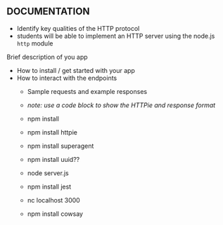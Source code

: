 ## DOCUMENTATION


* Identify key qualities of the HTTP protocol
* students will be able to implement an HTTP server using the node.js `http` module

Brief description of you app
- How to install / get started with your app
- How to interact with the endpoints
  - Sample requests and example responses
  - _note: use a code block to show the HTTPie and response format_




  - npm install
  - npm install httpie
  - npm install superagent
  - npm install uuid??
  - node server.js
  - npm install jest
  - nc localhost 3000
  - npm install cowsay
